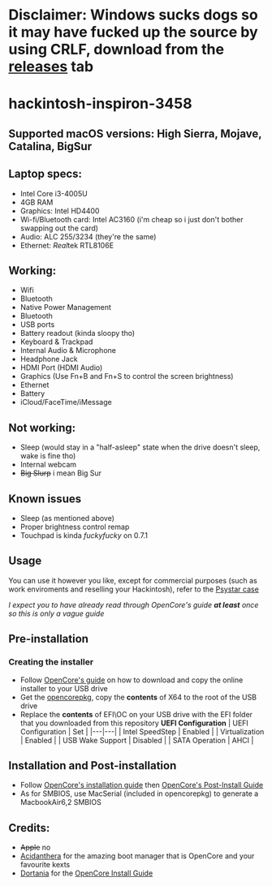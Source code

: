 # Disclaimer: Windows sucks dogs so it may have fucked up the source by using CRLF, download from the [releases](https://github.com/khanhmuy/hackintosh-inspiron-3458/releases) tab

# hackintosh-inspiron-3458
## Supported macOS versions: High Sierra, Mojave, Catalina, BigSur

## Laptop specs:

- Intel Core i3-4005U
- 4GB RAM
- Graphics: Intel HD4400
- Wi-fi/Bluetooth card: Intel AC3160 (i'm cheap so i just don't bother swapping out the card)
- Audio: ALC 255/3234 (they're the same)
- Ethernet: *Real*tek RTL8106E

## Working:
- Wifi 
- Bluetooth
- Native Power Management
- Bluetooth
- USB ports
- Battery readout (kinda sloopy tho)
- Keyboard & Trackpad
- Internal Audio & Microphone
- Headphone Jack
- HDMI Port (HDMI Audio)
- Graphics (Use Fn+B and Fn+S to control the screen brightness)
- Ethernet
- Battery
- iCloud/FaceTime/iMessage

## Not working:
- Sleep (would stay in a "half-asleep" state when the drive doesn't sleep, wake is fine tho)
- Internal webcam
- ~~Big Slurp~~ i mean Big Sur

## Known issues
- Sleep (as mentioned above)
- Proper brightness control remap
- Touchpad is kinda *fuckyfucky* on 0.7.1

## Usage
You can use it however you like, except for commercial purposes (such as work enviroments and reselling your Hackintosh), refer to the [Psystar case](https://en.wikipedia.org/wiki/Psystar_Corporation)

*I expect you to have already read through OpenCore's guide **at least** once so this is only a vague guide*
## Pre-installation
### Creating the installer
- Follow [OpenCore's guide](https://dortania.github.io/OpenCore-Install-Guide/installer-guide/) on how to download and copy the online installer to your USB drive
- Get the [opencorepkg](https://github.com/acidanthera/OpenCorePkg/releases), copy the **contents** of X64 to the root of the USB drive
- Replace the **contents** of EFI\OC on your USB drive with the EFI folder that you downloaded from this repository
**UEFI Configuration**
| UEFI Configuration | Set |
|---|---|
| Intel SpeedStep | Enabled |
| Virtualization | Enabled |
| USB Wake Support  | Disabled |
| SATA Operation | AHCI |

## Installation and Post-installation
- Follow [OpenCore's installation guide](https://dortania.github.io/OpenCore-Install-Guide/installation/installation-process.html#double-checking-your-work) then [OpenCore's Post-Install Guide](https://dortania.github.io/OpenCore-Post-Install/)
- As for SMBIOS, use MacSerial (included in opencorepkg) to generate a MacbookAir6,2 SMBIOS

## Credits:
- ~~Apple~~ no
- [Acidanthera](https://github.com/acidanthera) for the amazing boot manager that is OpenCore and your favourite kexts
- [Dortania](https://github.com/dortania) for the [OpenCore Install Guide](https://dortania.github.io/OpenCore-Install-Guide/)